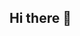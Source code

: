 ## Hi there 👋

<!--
**AlptekinSemiz/AlptekinSemiz** is a ✨ _special_ ✨ repository because its `README.md` (this file) appears on your GitHub profile.

- 🔭 I’m currently working on legal sector. 
- 🌱 I’m currently learning how to code basic websites.
- 🤔 I’m looking for help with websites.
